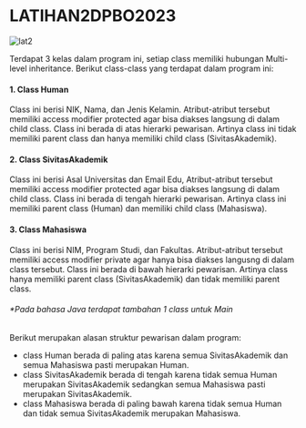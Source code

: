 # LATIHAN2DPBO2023

![lat2](https://user-images.githubusercontent.com/91662639/220077358-8357ae00-7396-4d99-a078-76ae48cd05dc.png)

Terdapat 3 kelas dalam program ini, setiap class memiliki hubungan Multi-level inheritance.
Berikut class-class yang terdapat dalam program ini:
#### 1. Class Human
  Class ini berisi NIK, Nama, dan Jenis Kelamin. Atribut-atribut tersebut memiliki access modifier protected agar bisa diakses langsung di dalam child class.
  Class ini berada di atas hierarki pewarisan. Artinya class ini tidak memiliki parent class dan hanya memiliki child class (SivitasAkademik).
#### 2. Class SivitasAkademik
  Class ini berisi Asal Universitas dan Email Edu, Atribut-atribut tersebut memiliki access modifier protected agar bisa diakses langsung di dalam child class.
  Class ini berada di tengah hierarki pewarisan. Artinya class ini memiliki parent class (Human) dan memiliki child class (Mahasiswa).
#### 3. Class Mahasiswa
  Class ini berisi NIM, Program Studi, dan Fakultas. Atribut-atribut tersebut memiliki access modifier private agar hanya bisa diakses langusng di dalam class tersebut.
  Class ini berada di bawah hierarki pewarisan. Artinya class hanya memiliki parent class (SivitasAkademik) dan tidak memiliki parent class.
###### *Pada bahasa Java terdapat tambahan 1 class untuk Main

Berikut merupakan alasan struktur pewarisan dalam program:
- class Human berada di paling atas karena semua SivitasAkademik dan semua Mahasiswa pasti merupakan Human.
- class SivitasAkademik berada di tengah karena tidak semua Human merupakan SivitasAkademik sedangkan semua Mahasiswa pasti merupakan SivitasAkademik.
- class Mahasiswa berada di paling bawah karena tidak semua Human dan tidak semua SivitasAkademik merupakan Mahasiswa.

